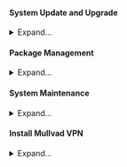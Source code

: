 #### System Update and Upgrade
<details>
<summary>Expand...</summary>

### Update package lists and upgrade all packages:
```
sudo pacman -Syu
```

</details>


#### Package Management
<details>
<summary>Expand...</summary>

### Install a package:
```
sudo pacman -S <package-name>
```

### Remove a package:
```
sudo pacman -R <package-name>
```

### Remove a package and its dependencies:
```
sudo pacman -Rns <package-name>
```

### Search for a package:
```
pacman -Ss <package-name>
```

### List installed packages:
```
pacman -Q
```

### Display information about a package:
```
pacman -Qi <package-name>
```

</details>


#### System Maintenance
<details>
<summary>Expand...</summary>

#### Clean the package cache:
```
sudo pacman -Sc
```

#### Remove all unused packages and dependencies:
```
sudo pacman -Rns $(pacman -Qdtq)
```

</details>


#### Install Mullvad VPN
<details>
<summary>Expand...</summary>

```
# Clone the Mullvad VPN binary repository
git clone https://aur.archlinux.org/mullvad-vpn-bin.git

# Navigate into the repository directory
cd mullvad-vpn-bin/

# Download the Mullvad code signing key
wget https://mullvad.net/media/mullvad-code-signing.asc

# Import the Mullvad code signing key into GPG
gpg --import mullvad-code-signing.asc

# Verify the fingerprint of the Mullvad signing key
gpg --fingerprint admin@mullvad.net

# Set the build directory and build the package
BUILDDIR=/tmp/makepkg makepkg -sirc

# Navigate out of the repository directory
cd ..

# Clean up by removing the repository directory
rm -rf mullvad-vpn-bin/
```

</details>
